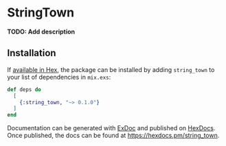# StringTown

**TODO: Add description**

## Installation

If [available in Hex](https://hex.pm/docs/publish), the package can be installed
by adding `string_town` to your list of dependencies in `mix.exs`:

```elixir
def deps do
  [
    {:string_town, "~> 0.1.0"}
  ]
end
```

Documentation can be generated with [ExDoc](https://github.com/elixir-lang/ex_doc)
and published on [HexDocs](https://hexdocs.pm). Once published, the docs can
be found at <https://hexdocs.pm/string_town>.

